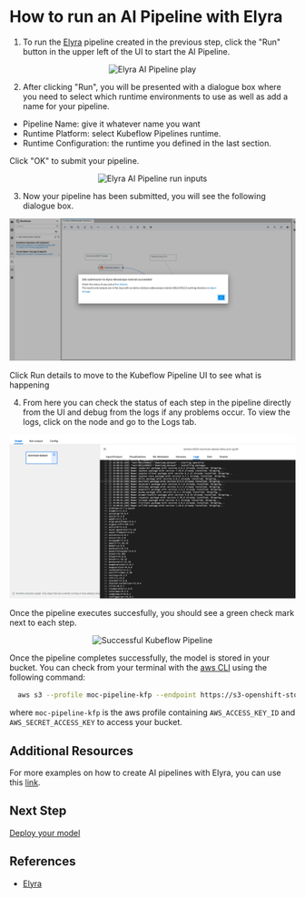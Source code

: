 # How to run an AI Pipeline with Elyra



1. To run the [Elyra][1] pipeline created in the previous step, click the "Run" button in the upper left of the UI to start the AI Pipeline.

<div style="text-align:center">
<img alt="Elyra AI Pipeline play" src="https://raw.githubusercontent.com/thoth-station/elyra-aidevsecops-tutorial/master/docs/images/PlayAIPipeline.png">
</div>

2. After clicking "Run", you will be presented with a dialogue box where you need to select which runtime environments to use as well as add a name for your pipeline.

- Pipeline Name:  give it whatever name you want
- Runtime Platform: select Kubeflow Pipelines runtime.
- Runtime Configuration: the runtime you defined in the last section.


Click "OK" to submit your pipeline.

<div style="text-align:center">
<img alt="Elyra AI Pipeline run inputs" src="https://raw.githubusercontent.com/thoth-station/elyra-aidevsecops-tutorial/master/docs/images/AIPipelineRunInputs.png">
</div>

3. Now your pipeline has been submitted, you will see the following dialogue box.

<div style="text-align:center">
<img alt="Elyra AI Pipeline run details" src="https://raw.githubusercontent.com/AICoE/elyra-aidevsecops-tutorial/master/docs/images/RunDetails.png">
</div>

Click Run details to  move to the Kubeflow Pipeline UI to see what is happening

4. From here you can check the status of each step in the pipeline directly from the UI and debug from the logs if any problems occur. To view the logs, click on the node and go to the Logs tab.

<div style="text-align:center">
<img alt="Notebook Logs" src="https://raw.githubusercontent.com/AICoE/elyra-aidevsecops-tutorial/master/docs/images/NotebookLogs.png">
</div>

Once the pipeline executes succesfully, you should see a green check mark next to each step.

<div style="text-align:center">
<img alt="Successful Kubeflow Pipeline" src="https://raw.githubusercontent.com/thoth-station/elyra-aidevsecops-tutorial/master/docs/images/SuccessfullKubeflowPipeline.png">
</div>

Once the pipeline completes successfully, the model is stored in your bucket. You can check from your terminal with the [aws CLI](https://docs.aws.amazon.com/cli/latest/userguide/cli-chap-install.html) using the following command:

```bash
  aws s3 --profile moc-pipeline-kfp --endpoint https://s3-openshift-storage.apps.zero.massopen.cloud/ ls s3://{your_bucket}/{your_project_name}/models/
```

where `moc-pipeline-kfp` is the aws profile containing `AWS_ACCESS_KEY_ID` and `AWS_SECRET_ACCESS_KEY` to access your bucket.

## Additional Resources

For more examples on how to create AI pipelines with Elyra, you can use this [link](https://github.com/elyra-ai/examples/tree/master/pipelines/hello_world_kubeflow_pipelines).

## Next Step
[Deploy your model](/docs/source/deploy-model.md)

## References

* [Elyra][1]

[1]: https://github.com/elyra-ai/elyra
